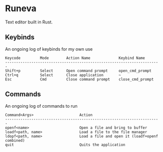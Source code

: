 # Runeva
Text editor built in Rust.

## Keybinds
An ongoing log of keybinds for my own use
```
Keycode         Mode        Action Name             Keybind Name
-----------------------------------------------------------------------
Shift+p         Select      Open command prompt     open_cmd_prompt
Ctrl+q          Select      Close application       ~
Esc             Cmd         Close command prompt    close_cmd_prompt
```

## Commands
An ongoing log of commands to run
```
Command<Args>                     Action      
-----------------------------------------------------------------------
openf<name>                       Open a file and bring to buffer
loadf<path, name>                 Load a file to the file manager
ldopf<path, name>                 Load a file and open it (loadf+openf combined)
quit                              Quits the application
```